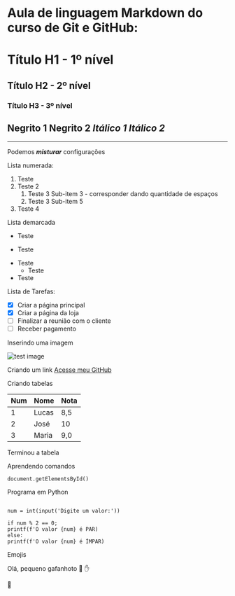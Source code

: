 # Aula de linguagem Markdown do curso de Git e GitHub:


# Título H1 - 1º nível
## Título H2 -  2º nível
### Título H3 - 3º nível

**Negrito 1**
__Negrito 2__
*Itálico 1*
_Itálico 2_
--- 
***
Podemos  __*misturar*__ configurações

Lista numerada:

1. Teste
1. Teste 2
   1. Teste 3 Sub-item 3 - corresponder dando quantidade de espaços
   1. Teste 3 Sub-item 5
1. Teste 4

Lista demarcada

* Teste
- Teste
* Teste
   * Teste
* Teste

Lista de Tarefas:

- [x] Criar a página principal
- [x] Criar a página da loja
- [ ] Finalizar a reunião com o cliente
- [ ] Receber pagamento

Inserindo uma imagem

![test image](https://user-images.githubusercontent.com/26506392/80550129-7b4d0900-8995-11ea-815d-6bbf35474ec8.png)

Criando um link
[Acesse meu GitHub](https://github.com/thelucasgabriel)

Criando tabelas

Num | Nome | Nota
---|---|---
1 | Lucas | 8,5
2 | José | 10
3 | Maria | 9,0

Terminou a tabela


Aprendendo comandos

`document.getElementsById()`

Programa em Python

```

num = int(input('Digite um valor:'))

if num % 2 == 0;
printf(f'O valor {num} é PAR)
else:
printf(f'O valor {num} é ÍMPAR)

```

Emojis

Olá, pequeno gafanhoto :vulcan_salute: :hand:

:monkey: